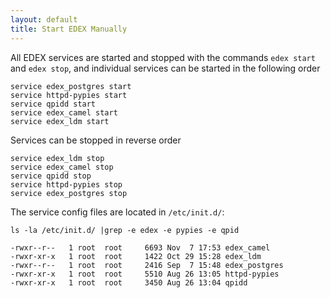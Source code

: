 ```yaml
---
layout: default
title: Start EDEX Manually
---
```


All EDEX services are started and stopped with the commands `edex start` and `edex stop`, and individual services can be started in the following order

    service edex_postgres start
    service httpd-pypies start
    service qpidd start
    service edex_camel start
    service edex_ldm start
    
Services can be stopped in reverse order

    service edex_ldm stop
    service edex_camel stop
    service qpidd stop
    service httpd-pypies stop
    service edex_postgres stop

The service config files are located in `/etc/init.d/`:


    ls -la /etc/init.d/ |grep -e edex -e pypies -e qpid

    -rwxr--r--   1 root  root     6693 Nov  7 17:53 edex_camel
    -rwxr-xr-x   1 root  root     1422 Oct 29 15:28 edex_ldm
    -rwxr--r--   1 root  root     2416 Sep  7 15:48 edex_postgres
    -rwxr-xr-x   1 root  root     5510 Aug 26 13:05 httpd-pypies
    -rwxr-xr-x   1 root  root     3450 Aug 26 13:04 qpidd


